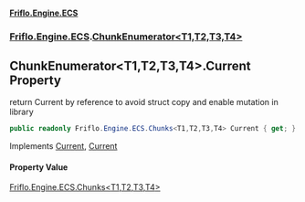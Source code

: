 #### [Friflo.Engine.ECS](index.md#'index')
### [Friflo.Engine.ECS](Friflo.Engine.ECS.md#'Friflo.Engine.ECS').[ChunkEnumerator&lt;T1,T2,T3,T4&gt;](ChunkEnumerator_T1,T2,T3,T4_.md#'Friflo.Engine.ECS.ChunkEnumerator<T1,T2,T3,T4>')

## ChunkEnumerator<T1,T2,T3,T4>.Current Property

return Current by reference to avoid struct copy and enable mutation in library

```csharp
public readonly Friflo.Engine.ECS.Chunks<T1,T2,T3,T4> Current { get; }
```

Implements [Current](https://docs.microsoft.com/en-us/dotnet/api/System.Collections.Generic.IEnumerator-1.Current#'System.Collections.Generic.IEnumerator`1.Current'), [Current](https://docs.microsoft.com/en-us/dotnet/api/System.Collections.IEnumerator.Current#'System.Collections.IEnumerator.Current')

#### Property Value
[Friflo.Engine.ECS.Chunks&lt;](Chunks_T1,T2,T3,T4_.md#'Friflo.Engine.ECS.Chunks<T1,T2,T3,T4>')[T1](ChunkEnumerator_T1,T2,T3,T4_.md#Friflo.Engine.ECS.ChunkEnumerator_T1,T2,T3,T4_.T1#'Friflo.Engine.ECS.ChunkEnumerator<T1,T2,T3,T4>.T1')[,](Chunks_T1,T2,T3,T4_.md#'Friflo.Engine.ECS.Chunks<T1,T2,T3,T4>')[T2](ChunkEnumerator_T1,T2,T3,T4_.md#Friflo.Engine.ECS.ChunkEnumerator_T1,T2,T3,T4_.T2#'Friflo.Engine.ECS.ChunkEnumerator<T1,T2,T3,T4>.T2')[,](Chunks_T1,T2,T3,T4_.md#'Friflo.Engine.ECS.Chunks<T1,T2,T3,T4>')[T3](ChunkEnumerator_T1,T2,T3,T4_.md#Friflo.Engine.ECS.ChunkEnumerator_T1,T2,T3,T4_.T3#'Friflo.Engine.ECS.ChunkEnumerator<T1,T2,T3,T4>.T3')[,](Chunks_T1,T2,T3,T4_.md#'Friflo.Engine.ECS.Chunks<T1,T2,T3,T4>')[T4](ChunkEnumerator_T1,T2,T3,T4_.md#Friflo.Engine.ECS.ChunkEnumerator_T1,T2,T3,T4_.T4#'Friflo.Engine.ECS.ChunkEnumerator<T1,T2,T3,T4>.T4')[&gt;](Chunks_T1,T2,T3,T4_.md#'Friflo.Engine.ECS.Chunks<T1,T2,T3,T4>')